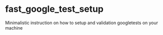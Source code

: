 # fast_google_test_setup
Minimalistic instruction on how to setup and validation googletests on your machine
